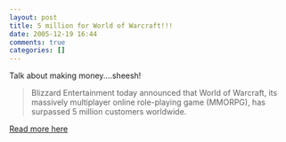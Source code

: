 ```yaml
---
layout: post
title: 5 million for World of Warcraft!!!
date: 2005-12-19 16:44
comments: true
categories: []
---
```

Talk about making money....sheesh!
<blockquote>Blizzard Entertainment today announced that World of Warcraft, its massively multiplayer online role-playing game (MMORPG), has surpassed 5 million customers worldwide.</blockquote>
<a href="http://news.gaminghorizon.com/media2/1135012980.2998.html">Read more here</a>
